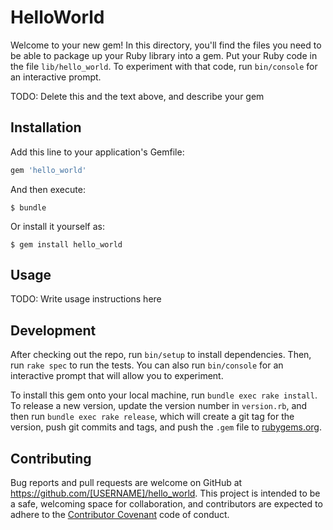 # HelloWorld

Welcome to your new gem! In this directory, you'll find the files you need to be able to package up your Ruby library into a gem. Put your Ruby code in the file `lib/hello_world`. To experiment with that code, run `bin/console` for an interactive prompt.

TODO: Delete this and the text above, and describe your gem

## Installation

Add this line to your application's Gemfile:

```ruby
gem 'hello_world'
```

And then execute:

    $ bundle

Or install it yourself as:

    $ gem install hello_world

## Usage

TODO: Write usage instructions here

## Development

After checking out the repo, run `bin/setup` to install dependencies. Then, run `rake spec` to run the tests. You can also run `bin/console` for an interactive prompt that will allow you to experiment.

To install this gem onto your local machine, run `bundle exec rake install`. To release a new version, update the version number in `version.rb`, and then run `bundle exec rake release`, which will create a git tag for the version, push git commits and tags, and push the `.gem` file to [rubygems.org](https://rubygems.org).

## Contributing

Bug reports and pull requests are welcome on GitHub at https://github.com/[USERNAME]/hello_world. This project is intended to be a safe, welcoming space for collaboration, and contributors are expected to adhere to the [Contributor Covenant](http://contributor-covenant.org) code of conduct.

